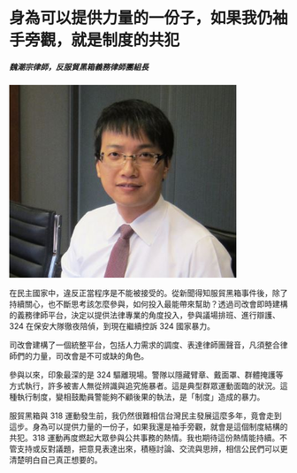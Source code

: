 # 身為可以提供力量的一份子，如果我仍袖手旁觀，就是制度的共犯

##### 魏潮宗律師，反服貿黑箱義務律師團組長

![魏潮宗](images/24.jpg)

在民主國家中，違反正當程序是不能被接受的。從新聞得知服貿黑箱事件後，除了持續關心，也不斷思考該怎麼參與，如何投入最能帶來幫助？透過司改會即時建構的義務律師平台，決定以提供法律專業的角度投入，參與議場排班、進行辯護、324 在保安大隊徹夜陪偵，到現在繼續控訴 324 國家暴力。

司改會建構了一個統整平台，包括人力需求的調度、表達律師團聲音，凡須整合律師們的力量，司改會是不可或缺的角色。

參與以來，印象最深的是 324 驅離現場。警隊以隱藏臂章、戴面罩、群體掩護等方式執行，許多被害人無從辨識與追究施暴者。這是典型群眾運動面臨的狀況。這種執行制度，變相鼓勵員警能夠不顧後果的執法，是「制度」造成的暴力。

服貿黑箱與 318 運動發生前，我仍然很難相信台灣民主發展這麼多年，竟會走到這步。身為可以提供力量的一份子，如果我還是袖手旁觀，就會是這個制度結構的共犯。318 運動再度燃起大眾參與公共事務的熱情。我也期待這份熱情能持續。不管支持或反對議題，把意見表達出來，積極討論、交流與思辨，相信公民們可以更清楚明白自己真正想要的。
